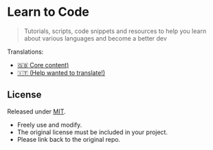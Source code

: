 # Learn to Code
> Tutorials, scripts, code snippets and resources to help you learn about various languages and become a better dev

Translations:

- [:gb: Core content)](/en)
- [:it: (Help wanted to translate!)](/it)


## License

Released under [MIT](/LICENSE).

- Freely use and modify.
- The original license must be included in your project.
- Please link back to the original repo.
